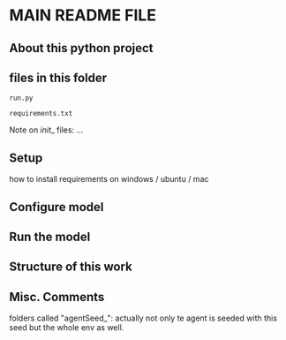 # MAIN README FILE

## About this python project

## files in this folder
```
run.py

requirements.txt
```
Note on _init__ files: ...

## Setup
how to install requirements on windows / ubuntu / mac

## Configure model

## Run the model

## Structure of this work


## Misc. Comments
folders called "agentSeed_": actually not only te agent is seeded with this seed but the whole env as well.
